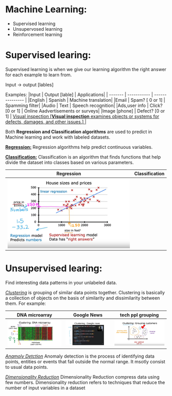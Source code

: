 # **Machine Learning:**
- Supervised learning 
- Unsupervosed learning
- Reinforcement learning
  
# Supervised learing:
  Supervised learning is when we give our learning algorithm the right answer  for each example to learn from.
    
  Input -> output [lables]
  
  Examples:
  |Input          | Output [lable]      |  Applications|
  | -------           |    -----------           | ---------------  |
  |English            |  Spanish                 |  Machine translation|
  |Email              |  Spam? [ 0 or 1]          |  Spamming filter|
  |Audio              |  Text                    |  Speech recognition| 
  |Ads,user info      |  Click? [0 or 1]          |  Online Aadvertisements or surveys|
  |Image [phone]      |  Defect? [0 or 1]          |  [Visual inspection [**Visual inspection** examines objects or systems for defects, damages, and other issues.] ](https://facilio.com/blog/visual-inspection/) |

Both **Regression and Classification algorithms** are used to predict in Machine learning and work with labeled datasets.

[**Regression:**](https://www.simplilearn.com/regression-vs-classification-in-machine-learning-article#regression_in_machine_learning_explained)
  Regression algorithms help predict continuous variables.
  
[**Classification:**](https://www.simplilearn.com/regression-vs-classification-in-machine-learning-article#classification_in_machine_learning_explained)
Classification is an algorithm that finds functions that help divide the dataset into classes based on various parameters.

|Regression          |  Classification|
| -------           | ---------------  |
| ![img](imgs/regression)             |              |

# Unsupervised learing:
  Find interesting data patterns in your unlabeled data.
  
   [*Clustering*](https://www.geeksforgeeks.org/clustering-in-machine-learning/) is grouping of similar data points together. Clustering is basically a collection of objects on the basis of similarity and dissimilarity between them. 
   For example: 

  | DNA microarray |  Google News | tech ppl grouping |
  | --------       | ------------ | -------------- |
  | ![img](imgs/DNA_microArray.png )|  ![img](imgs/Google_news.png) | ![img](imgs/grouping-Customer.png) |
  
   [*Anamoly Detction*](https://www.techtarget.com/searchenterpriseai/definition/anomaly-detection) Anomaly detection is the process of identifying data points, entities or events that fall outside the normal range. It msotly consist to usual data points.
   
   [*Dimensionality Reduction*](https://machinelearningmastery.com/dimensionality-reduction-for-machine-learning/) Dimensionality Reduction compress data using few numbers. Dimensionality reduction refers to techniques that reduce the number of input variables in a dataset



  
